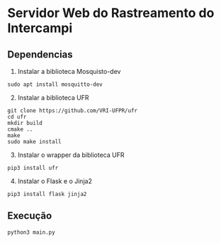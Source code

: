 # Servidor Web do Rastreamento do Intercampi

## Dependencias

1. Instalar a biblioteca Mosquisto-dev
```
sudo apt install mosquitto-dev
```

2. Instalar a biblioteca UFR 
```
git clone https://github.com/VRI-UFPR/ufr
cd ufr
mkdir build
cmake ..
make
sudo make install
```

3. Instalar o wrapper da biblioteca UFR
```shell
pip3 install ufr
```

4. Instalar o Flask e o Jinja2
```
pip3 install flask jinja2
```


## Execução

```
python3 main.py
```